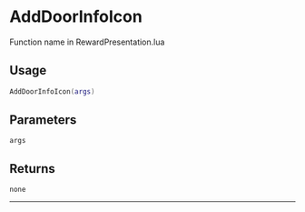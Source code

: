 # AddDoorInfoIcon
Function name in RewardPresentation.lua
## Usage
```lua
AddDoorInfoIcon(args)
```
## Parameters
`args`
## Returns
`none`

---
